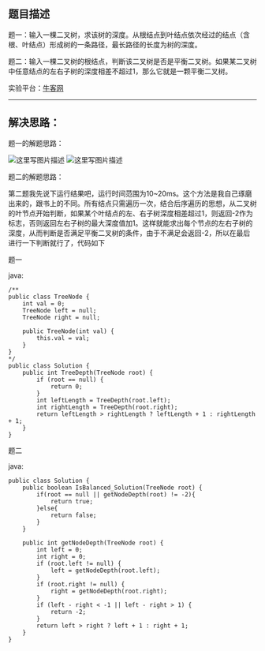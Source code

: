 ﻿**题目描述**
--------

题一：输入一棵二叉树，求该树的深度。从根结点到叶结点依次经过的结点（含根、叶结点）形成树的一条路径，最长路径的长度为树的深度。

 题二：输入一棵二叉树的根结点，判断该二叉树是否是平衡二叉树。如果某二叉树中任意结点的左右子树的深度相差不超过1，那么它就是一颗平衡二叉树。

实验平台：[牛客网](https://www.nowcoder.com/ta/coding-interviews?page=1)

----------


**解决思路：**
---------
题一的解题思路：

![这里写图片描述](https://img.blog.csdn.net/20180412151805133?/2/text/aHR0cHM6Ly9ibG9nLmNzZG4ubmV0L3dhbmc0NTQ1OTIyOTc=/font/5a6L5L2T/fontsize/400/fill/I0JBQkFCMA==/dissolve/70)
![这里写图片描述](https://img.blog.csdn.net/2018041215190554?/2/text/aHR0cHM6Ly9ibG9nLmNzZG4ubmV0L3dhbmc0NTQ1OTIyOTc=/font/5a6L5L2T/fontsize/400/fill/I0JBQkFCMA==/dissolve/70)

题二的解题思路：

第二题我先说下运行结果吧，运行时间范围为10~20ms。这个方法是我自己琢磨出来的，跟书上的不同。所有结点只需遍历一次，结合后序遍历的思想，从二叉树的叶节点开始判断，如果某个叶结点的左、右子树深度相差超过1，则返回-2作为标志，否则返回左右子树的最大深度值加1。这样就能求出每个节点的左右子树的深度，从而判断是否满足平衡二叉树的条件，由于不满足会返回-2，所以在最后进行一下判断就行了，代码如下


题一

java:
```
/**
public class TreeNode {
    int val = 0;
    TreeNode left = null;
    TreeNode right = null;

    public TreeNode(int val) {
        this.val = val;
    }
}
*/
public class Solution {
    public int TreeDepth(TreeNode root) {
        if (root == null) {
			return 0;
		}
		int leftLength = TreeDepth(root.left);
		int rightLength = TreeDepth(root.right);
		return leftLength > rightLength ? leftLength + 1 : rightLength + 1;
    }
}
```


题二

java:
```
public class Solution {
    public boolean IsBalanced_Solution(TreeNode root) {
		if(root == null || getNodeDepth(root) != -2){
			return true;
		}else{
			return false;
		}
	}

	public int getNodeDepth(TreeNode root) {
		int left = 0;
		int right = 0;
		if (root.left != null) {
			left = getNodeDepth(root.left);
		}
		if (root.right != null) {
			right = getNodeDepth(root.right);
		}
		if (left - right < -1 || left - right > 1) {
			return -2;
		}
		return left > right ? left + 1 : right + 1;
	}
}
```